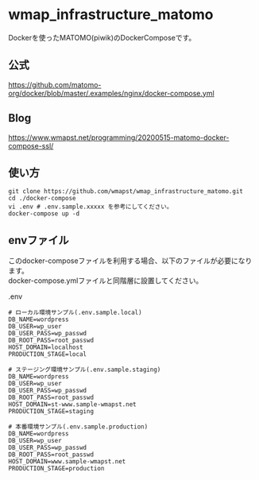 # wmap_infrastructure_matomo
Dockerを使ったMATOMO(piwik)のDockerComposeです。

## 公式
https://github.com/matomo-org/docker/blob/master/.examples/nginx/docker-compose.yml

## Blog
https://www.wmapst.net/programming/20200515-matomo-docker-compose-ssl/

## 使い方
```
git clone https://github.com/wmapst/wmap_infrastructure_matomo.git
cd ./docker-compose
vi .env # .env.sample.xxxxx を参考にしてください。
docker-compose up -d
```

## envファイル
このdocker-composeファイルを利用する場合、以下のファイルが必要になります。  
docker-compose.ymlファイルと同階層に設置してください。  

.env

```
# ローカル環境サンプル(.env.sample.local)
DB_NAME=wordpress
DB_USER=wp_user
DB_USER_PASS=wp_passwd
DB_ROOT_PASS=root_passwd
HOST_DOMAIN=localhost
PRODUCTION_STAGE=local
```
```
# ステージング環境サンプル(.env.sample.staging)
DB_NAME=wordpress
DB_USER=wp_user
DB_USER_PASS=wp_passwd
DB_ROOT_PASS=root_passwd
HOST_DOMAIN=st-www.sample-wmapst.net
PRODUCTION_STAGE=staging
```
```
# 本番環境サンプル(.env.sample.production)
DB_NAME=wordpress
DB_USER=wp_user
DB_USER_PASS=wp_passwd
DB_ROOT_PASS=root_passwd
HOST_DOMAIN=www.sample-wmapst.net
PRODUCTION_STAGE=production
```
